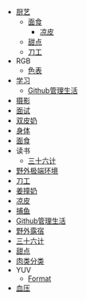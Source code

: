 - [厨艺](/厨艺)
  - [面食](/厨艺_面食)
    - [凉皮](/厨艺_面食_凉皮)
  - [甜点](/厨艺_甜点)
  - [刀工](/厨艺_刀工)
- RGB
  - [色表](/RGB_色表)
- [学习](/学习)
  - [Github管理生活](/学习_Github管理生活)
- [摄影](/摄影)
- [面试](/面试)
- [双皮奶](/双皮奶)
- [身体](/身体)
- [面食](/面食)
- 读书
  - [三十六计](/读书_三十六计)
- [野外极端环境](/野外极端环境)
- [刀工](/刀工)
- [姜撞奶](/姜撞奶)
- [凉皮](/凉皮)
- [捕鱼](/捕鱼)
- [Github管理生活](/Github管理生活)
- [野外露宿](/野外露宿)
- [三十六计](/三十六计)
- [甜点](/甜点)
- [肉类分类](/肉类分类)
- YUV
  - [Format](/YUV_Format)
- [血压](/血压)
